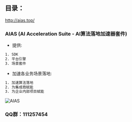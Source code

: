 ## 目录：
http://aias.top/

### AIAS (AI Acceleration Suite - AI算法落地加速器套件)
- 提供:
```bash
1. SDK
2. 平台引擎
3. 场景套件
```

- 加速各业务场景落地:
```bash
1. 加速算法落地
2. 为集成商赋能
3. 为企业内部项目赋能
```

![AIAS](https://djl-model.oss-cn-hongkong.aliyuncs.com/AIAS.png)


### QQ群：111257454

